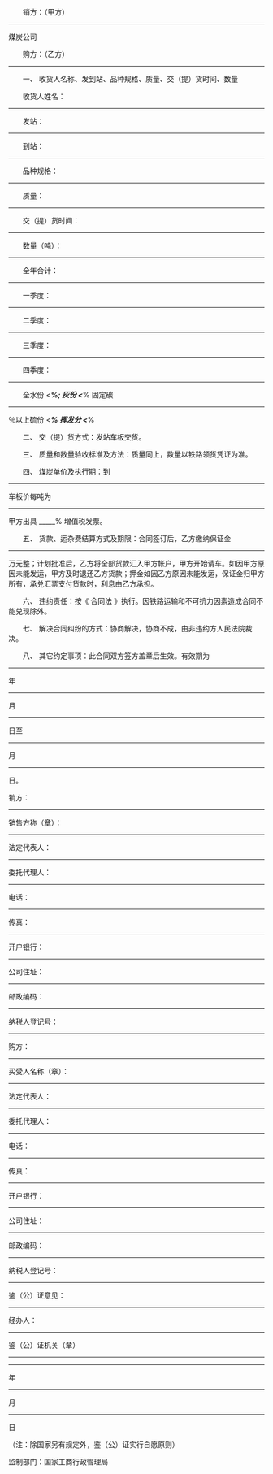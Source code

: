 
 



　　销方：（甲方）
___________
煤炭公司


　　购方：（乙方）
___________________





　　一、 收货人名称、发到站、品种规格、质量、交（提）货时间、数量


　　收货人姓名：
___________________

　　发站：
___________________

　　到站：
___________________

　　品种规格：
___________________

　　质量：
___________________

　　交（提）货时间：
_______________

　　数量（吨）：
___________________

　　全年合计：
___________________

　　一季度：
___________________

　　二季度：
___________________

　　三季度：
___________________

　　四季度：
___________________

　　全水份
&lt;_____%;
灰份
&lt;_____%
固定碳
_____
％以上硫份
&lt;_____% 
挥发分
&lt;_____% 





　　二、 交（提）货方式：发站车板交货。






　　三、 质量和数量验收标准及方法：质量同上，数量以铁路领货凭证为准。






　　四、 煤炭单价及执行期：到
______
车板价每吨为
______
甲方出具
_____%
增值税发票。






　　五、 货款、运杂费结算方式及期限：合同签订后，乙方缴纳保证金
______
万元整；计划批准后，乙方将全部货款汇入甲方帐户，甲方开始请车。如因甲方原因未能发运，甲方及时退还乙方货款；押金如因乙方原因未能发运，保证金归甲方所有，承兑汇票支付货款时，利息由乙方承担。






　　六、 违约责任：按《
合同法
》执行。因铁路运输和不可抗力因素造成合同不能兑现除外。






　　七、 解决合同纠纷的方式：协商解决，协商不成，由非违约方人民法院裁决。






　　八、 其它约定事项：此合同双方签方盖章后生效。有效期为
______
年
______
月
______
日至
______
月
______
日。






 




销方：
___________________

销售方称（章）：
_________

法定代表人：
_____________

委托代理人：
_____________

电话：
___________________

传真：
___________________

开户银行：
_______________

公司住址：
_______________

邮政编码：
_______________

纳税人登记号：
___________





购方：
___________________

买受人名称（章）：
_______

法定代表人：
_____________

委托代理人：
_____________

电话：
___________________

传真：
___________________

开户银行：
_______________

公司住址：
_______________

邮政编码：
_______________

纳税人登记号：
___________





鉴（公）证意见：
_________

经办人：
_________________

鉴（公）证机关（章）
_____
________
年
_____
月
______
日






（注：除国家另有规定外，鉴（公）证实行自愿原则）





监制部门：国家工商行政管理局


 


 

 
 
 
 
 
  


  
 

  


  


  
 
 
 
 

